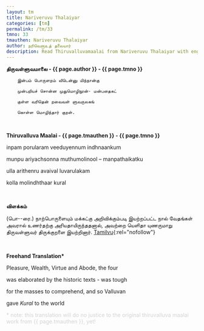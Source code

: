 ```yaml
---
layout: tm
title: Nariveruvu Thalaiyar
categories: [tm]
permalink: /tm/33
tmno: 33
tmauthen: Nariveruvu Thalaiyar
author: நரிவெரூஉத் தலையார்
description: Read Thiruvalluvamaalai from Nariveruvu Thalaiyar with english translation
---
```


**திருவள்ளுவமாலை - {{ page.author }} - {{ page.tmno }}**

        இன்பம் பொருளறம் வீடென்னு மிந்நான்கு

        முன்பறியச் சொன்ன முதுமொழிநூன்- மன்பதைகட்

        குள்ள வரிதென் றவைவள் ளுவருலகங்

        கொள்ள மொழிந்தார் குறள்.

<br>

**Thiruvalluva Maalai - {{ page.tmauthen }} - {{ page.tmno }}**

inpam porularam veeduyennum indhnaankum

munpu ariyachsonna muthumolinool – manpathaikatku

ulla arithenru avaival luvarulakam
        
kolla molindhthaar kural

<br>

**விளக்கம்**

(பொ--ரை.) நாற்பொருளையும் மக்கட்கு அறிவிக்கும்படி இயற்றப்பட்ட நால் வேதங்கள் அவரால் உணர்தற்கு அரியதாயிருந்ததனால், அவற்றை யெளிதா யுணருமாறு திருவள்ளுவர் திருக்குறளை இயற்றினார்.
[Tamilvu](http://www.tamilvu.org/library/l2100/html/l2100vur.htm){:rel="nofollow"}

<br>

**Freehand Translation\***

Pleasure, Wealth, Virtue and Abode, the four

was elaborated by the historic texts - was tough 

for the masses to comprehend, and so Valluvan

gave *Kural* to the world

<p style="color: lightgrey;">* note: this translation will do no justice to the original thiruvalluva maalai work from {{ page.tmauthen }}, yet!</p>
